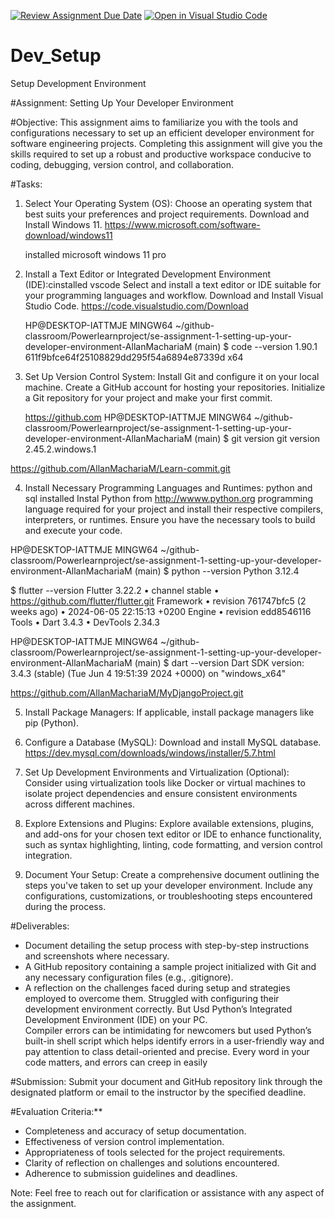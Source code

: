 [![Review Assignment Due Date](https://classroom.github.com/assets/deadline-readme-button-22041afd0340ce965d47ae6ef1cefeee28c7c493a6346c4f15d667ab976d596c.svg)](https://classroom.github.com/a/vbnbTt5m)
[![Open in Visual Studio Code](https://classroom.github.com/assets/open-in-vscode-2e0aaae1b6195c2367325f4f02e2d04e9abb55f0b24a779b69b11b9e10269abc.svg)](https://classroom.github.com/online_ide?assignment_repo_id=15298274&assignment_repo_type=AssignmentRepo)
# Dev_Setup
Setup Development Environment

#Assignment: Setting Up Your Developer Environment

#Objective:
This assignment aims to familiarize you with the tools and configurations necessary to set up an efficient developer environment for software engineering projects. Completing this assignment will give you the skills required to set up a robust and productive workspace conducive to coding, debugging, version control, and collaboration.

#Tasks:

1. Select Your Operating System (OS):
   Choose an operating system that best suits your preferences and project requirements. Download and Install Windows 11. https://www.microsoft.com/software-download/windows11  
   
   installed microsoft windows 11 pro

2. Install a Text Editor or Integrated Development Environment (IDE):cinstalled vscode
   Select and install a text editor or IDE suitable for your programming languages and workflow. Download and Install Visual Studio Code. https://code.visualstudio.com/Download  
   
    HP@DESKTOP-IATTMJE MINGW64 ~/github-classroom/Powerlearnproject/se-assignment-1-setting-up-your-developer-environment-AllanMachariaM (main)
$ code --version
1.90.1
611f9bfce64f25108829dd295f54a6894e87339d
x64


3. Set Up Version Control System:
   Install Git and configure it on your local machine. Create a GitHub account for hosting your repositories. Initialize a Git repository for your project and make your first commit.
   
    https://github.com HP@DESKTOP-IATTMJE MINGW64 ~/github-classroom/Powerlearnproject/se-assignment-1-setting-up-your-developer-environment-AllanMachariaM (main)
$ git version
git version 2.45.2.windows.1

https://github.com/AllanMachariaM/Learn-commit.git

4. Install Necessary Programming Languages and Runtimes: python and sql installed
  Instal Python from http://wwww.python.org programming language required for your project and install their respective compilers, interpreters, or runtimes. Ensure you have the necessary tools to build and execute your code.

HP@DESKTOP-IATTMJE MINGW64 ~/github-classroom/Powerlearnproject/se-assignment-1-setting-up-your-developer-environment-AllanMachariaM (main)
$ python --version
Python 3.12.4

$ flutter --version
Flutter 3.22.2 • channel stable • https://github.com/flutter/flutter.git
Framework • revision 761747bfc5 (2 weeks ago) • 2024-06-05 22:15:13 +0200
Engine • revision edd8546116
Tools • Dart 3.4.3 • DevTools 2.34.3

HP@DESKTOP-IATTMJE MINGW64 ~/github-classroom/Powerlearnproject/se-assignment-1-setting-up-your-developer-environment-AllanMachariaM (main)
$ dart --version
Dart SDK version: 3.4.3 (stable) (Tue Jun 4 19:51:39 2024 +0000) on "windows_x64"

https://github.com/AllanMachariaM/MyDjangoProject.git

5. Install Package Managers:
   If applicable, install package managers like pip (Python).

6. Configure a Database (MySQL):
   Download and install MySQL database. https://dev.mysql.com/downloads/windows/installer/5.7.html

7. Set Up Development Environments and Virtualization (Optional):
   Consider using virtualization tools like Docker or virtual machines to isolate project dependencies and ensure consistent environments across different machines.

8. Explore Extensions and Plugins:
   Explore available extensions, plugins, and add-ons for your chosen text editor or IDE to enhance functionality, such as syntax highlighting, linting, code formatting, and version control integration.

9. Document Your Setup:
    Create a comprehensive document outlining the steps you've taken to set up your developer environment. Include any configurations, customizations, or troubleshooting steps encountered during the process. 

#Deliverables:
- Document detailing the setup process with step-by-step instructions and screenshots where necessary.
- A GitHub repository containing a sample project initialized with Git and any necessary configuration files (e.g., .gitignore).
- A reflection on the challenges faced during setup and strategies employed to overcome them.
Struggled with configuring their development environment correctly. But Usd Python’s Integrated Development Environment (IDE) on your PC.  
Compiler errors can be intimidating for newcomers but used Python’s built-in shell script which helps identify errors in a user-friendly way and pay attention to class
 detail-oriented and precise. Every word in your code matters, and errors can creep in easily


#Submission:
Submit your document and GitHub repository link through the designated platform or email to the instructor by the specified deadline.

#Evaluation Criteria:**
- Completeness and accuracy of setup documentation.
- Effectiveness of version control implementation.
- Appropriateness of tools selected for the project requirements.
- Clarity of reflection on challenges and solutions encountered.
- Adherence to submission guidelines and deadlines.

Note: Feel free to reach out for clarification or assistance with any aspect of the assignment.
